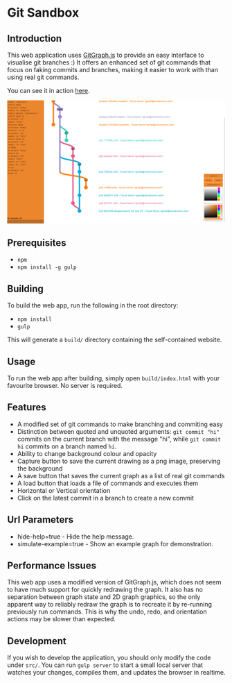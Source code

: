 # Git Sandbox

## Introduction

This web application uses [GitGraph.js](http://gitgraphjs.com/) to provide an easy interface to visualise git branches :)
It offers an enhanced set of git commands that focus on faking commits and branches, making it easier
to work with than using real git commands.

You can see it in action [here](http://branch.saturnine.io).

![Screenshot](/screenshots/00.png)

## Prerequisites

* `npm`
* `npm install -g gulp`

## Building

To build the web app, run the following in the root directory:

* `npm install`
* `gulp`

This will generate a `build/` directory containing the self-contained website.

## Usage

To run the web app after building, simply open `build/index.html` with your favourite browser.
No server is required.

## Features

* A modified set of git commands to make branching and commiting easy
* Distinction between quoted and unquoted arguments: `git commit "hi"` commits on the current branch with the message "hi", while `git commit hi` commits on a branch named `hi`.
* Ability to change background colour and opacity
* Capture button to save the current drawing as a png image, preserving the background
* A save button that saves the current graph as a list of real git commands
* A load button that loads a file of commands and executes them
* Horizontal or Vertical orientation
* Click on the latest commit in a branch to create a new commit

## Url Parameters

* hide-help=true - Hide the help message.
* simulate-example=true - Show an example graph for demonstration.

## Performance Issues

This web app uses a modified version of GitGraph.js, which does not seem to have much support for quickly redrawing the graph.
It also has no separation between graph state and 2D graph graphics, so the only apparent way to reliably redraw the graph
is to recreate it by re-running previously run commands. This is why the undo, redo, and orientation actions may be slower than
expected.

## Development

If you wish to develop the application, you should only modify the code under `src/`.
You can run `gulp server` to start a small local server that watches your changes,
compiles them, and updates the browser in realtime.
